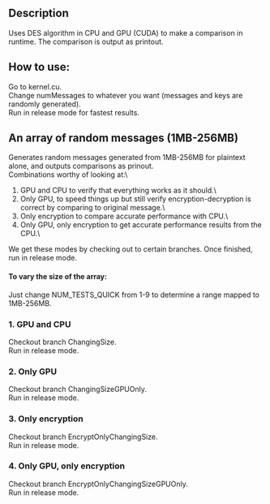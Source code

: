 ## Description
Uses DES algorithm in CPU and GPU (CUDA) to make a comparison in runtime. The comparison is output as printout.
## How to use:
Go to kernel.cu.\
Change numMessages to whatever you want (messages and keys are randomly generated).\
Run in release mode for fastest results.

## An array of random messages (1MB-256MB)
Generates random messages generated from 1MB-256MB for plaintext alone, and outputs comparisons as prinout.\
Combinations worthy of looking at:\
1. GPU and CPU to verify that everything works as it should.\
2. Only GPU, to speed things up but still verify encryption-decryption is correct by comparing to original message.\
3. Only encryption to compare accurate performance with CPU.\
4. Only GPU, only encryption to get accurate performance results from the CPU.\

We get these modes by checking out to certain branches.
Once finished, run in release mode.
#### To vary the size of the array:
Just change NUM_TESTS_QUICK from 1-9 to determine a range mapped to 1MB-256MB.

### 1. GPU and CPU
Checkout branch ChangingSize.\
Run in release mode.

### 2. Only GPU
Checkout branch ChangingSizeGPUOnly.\
Run in release mode.

### 3. Only encryption
Checkout branch EncryptOnlyChangingSize.\
Run in release mode.

### 4. Only GPU, only encryption
Checkout branch EncryptOnlyChangingSizeGPUOnly.\
Run in release mode.
